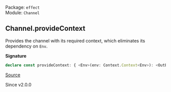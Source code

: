 Package: `effect`<br />
Module: `Channel`<br />

## Channel.provideContext

Provides the channel with its required context, which eliminates its
dependency on `Env`.

**Signature**

```ts
declare const provideContext: { <Env>(env: Context.Context<Env>): <OutElem, InElem, OutErr, InErr, OutDone, InDone>(self: Channel<OutElem, InElem, OutErr, InErr, OutDone, InDone, Env>) => Channel<OutElem, InElem, OutErr, InErr, OutDone, InDone, never>; <OutElem, InElem, OutErr, InErr, OutDone, InDone, Env>(self: Channel<OutElem, InElem, OutErr, InErr, OutDone, InDone, Env>, env: Context.Context<Env>): Channel<OutElem, InElem, OutErr, InErr, OutDone, InDone, never>; }
```

[Source](https://github.com/Effect-TS/effect/tree/main/packages/effect/src/Channel.ts#L1740)

Since v2.0.0